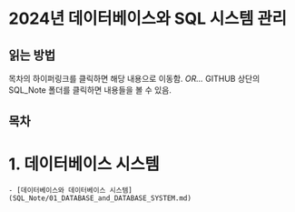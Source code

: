 # 2024년 데이터베이스와 SQL 시스템 관리

## 읽는 방법
목차의 하이퍼링크를 클릭하면 해당 내용으로 이동함.
_OR..._
GITHUB 상단의 SQL\_Note 폴더를 클릭하면 내용들을 볼 수 있음.

## 목차
# 1. 데이터베이스 시스템
    - [데이터베이스와 데이터베이스 시스템](SQL_Note/01_DATABASE_and_DATABASE_SYSTEM.md)
